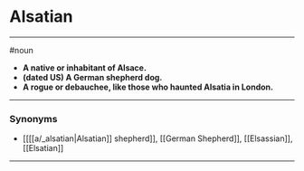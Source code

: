 # Alsatian
---
#noun
- **A native or inhabitant of Alsace.**
- **(dated US) A German shepherd dog.**
- **A rogue or debauchee, like those who haunted Alsatia in London.**
---
### Synonyms
- [[[[a/_alsatian|Alsatian]] shepherd]], [[German Shepherd]], [[Elsassian]], [[Elsatian]]
---
